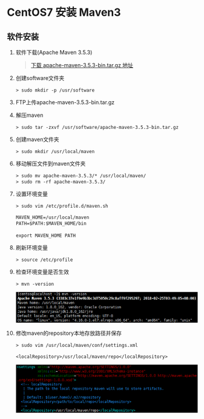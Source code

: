 # CentOS7 安装 Maven3

## 软件安装

1.  软件下载(Apache Maven 3.5.3)<br>

    > [下载 apache-maven-3.5.3-bin.tar.gz 地址][maven下载地址]

2.  创建software文件夹<br>

    ```命令
    > sudo mkdir -p /usr/software
    ```

3.  FTP上传apache-maven-3.5.3-bin.tar.gz<br>

4.  解压maven<br>

    ```命令
    > sudo tar -zxvf /usr/software/apache-maven-3.5.3-bin.tar.gz
    ```

5.  创建maven文件夹<br>

    ```命令
    > sudo mkdir /usr/local/maven
    ```

6.  移动解压文件到maven文件夹<br>

    ```命令
    > sudo mv apache-maven-3.5.3/* /usr/local/maven/
    > sudo rm -rf apache-maven-3.5.3/
    ```

7.  设置环境变量<br>

    ```命令
    > sudo vim /etc/profile.d/maven.sh
    ```

    ```内容
    MAVEN_HOME=/usr/local/maven
    PATH=$PATH:$MAVEN_HOME/bin

    export MAVEN_HOME PATH
    ```

8.  刷新环境变量<br>

    ```命令
    > source /etc/profile
    ```

9.  检查环境变量是否生效<br>

    ```命令
    > mvn -version
    ```

    ![第9步](images/04_9_1.png)

10. 修改maven的repository本地存放路径并保存<br>

    ```命令
    > sudo vim /usr/local/maven/conf/settings.xml
    ```

    ```内容
    <localRepository>/usr/local/maven/repo</localRepository>
    ```

    ![第10步](images/04_10_1.png)

[maven下载地址]: https://maven.apache.org/download.cgi
